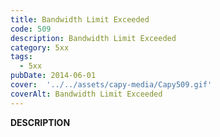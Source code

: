 ```yaml
---
title: Bandwidth Limit Exceeded
code: 509
description: Bandwidth Limit Exceeded
category: 5xx
tags:
  - 5xx
pubDate: 2014-06-01
cover:  '../../assets/capy-media/Capy509.gif'
coverAlt: Bandwidth Limit Exceeded
---
```


__DESCRIPTION__